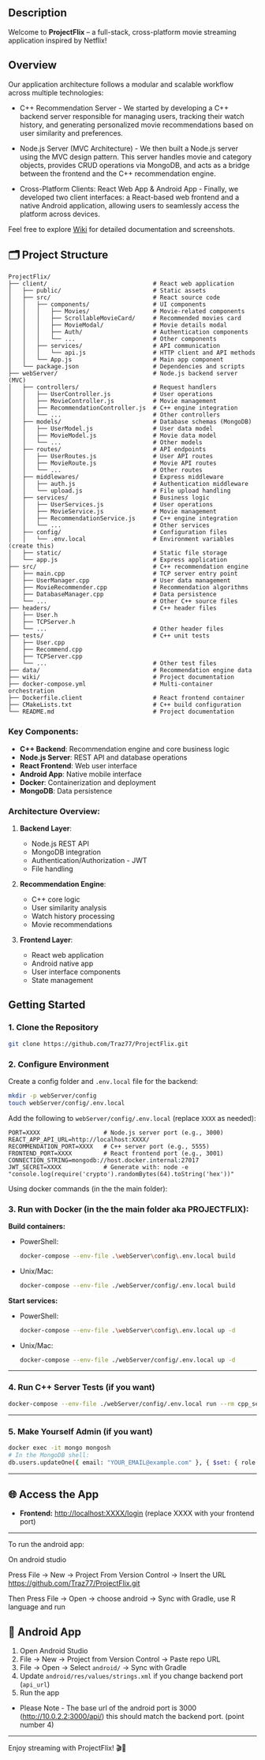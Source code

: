 ## Description

Welcome to **ProjectFlix** – a full-stack, cross-platform movie streaming application inspired by Netflix! 

## Overview

Our application architecture follows a modular and scalable workflow across multiple technologies:

- C++ Recommendation Server - 
We started by developing a C++ backend server responsible for managing users, tracking their watch history, and generating personalized movie recommendations based on user similarity and preferences.

- Node.js Server (MVC Architecture) - 
We then built a Node.js server using the MVC design pattern. This server handles movie and category objects, provides CRUD operations via MongoDB, and acts as a bridge between the frontend and the C++ recommendation engine.

- Cross-Platform Clients: React Web App & Android App - 
Finally, we developed two client interfaces: a React-based web frontend and a native Android application, allowing users to seamlessly access the platform across devices.

Feel free to explore [Wiki](wiki/) for detailed documentation and screenshots.

## 🗂️ Project Structure
```
ProjectFlix/
├── client/                              # React web application 
│   ├── public/                          # Static assets
│   ├── src/                             # React source code
│   │   ├── components/                  # UI components
│   │   │   ├── Movies/                  # Movie-related components
│   │   │   ├── ScrollableMovieCard/     # Recommended movies card
│   │   │   ├── MovieModal/              # Movie details modal
│   │   │   ├── Auth/                    # Authentication components
│   │   │   └── ...                      # Other components
│   │   ├── services/                    # API communication
│   │   │   └── api.js                   # HTTP client and API methods
│   │   └── App.js                       # Main app component
│   └── package.json                     # Dependencies and scripts
├── webServer/                           # Node.js backend server (MVC)
│   ├── controllers/                     # Request handlers
│   │   ├── UserController.js            # User operations
│   │   ├── MovieController.js           # Movie management
│   │   ├── RecommendationController.js  # C++ engine integration
│   │   └── ...                          # Other controllers
│   ├── models/                          # Database schemas (MongoDB)
│   │   ├── UserModel.js                 # User data model
│   │   ├── MovieModel.js                # Movie data model
│   │   └── ...                          # Other models
│   ├── routes/                          # API endpoints
│   │   ├── UserRoutes.js                # User API routes
│   │   ├── MovieRoute.js                # Movie API routes
│   │   └── ...                          # Other routes
│   ├── middlewares/                     # Express middleware
│   │   ├── auth.js                      # Authentication middleware
│   │   └── upload.js                    # File upload handling
│   ├── services/                        # Business logic
│   │   ├── UserServices.js              # User operations
│   │   ├── MovieService.js              # Movie management
│   │   ├── RecommendationService.js     # C++ engine integration
│   │   └── ...                          # Other services
│   ├── config/                          # Configuration files
│   │   └── .env.local                   # Environment variables (create this)
│   ├── static/                          # Static file storage
│   └── app.js                           # Express application
├── src/                                 # C++ recommendation engine
│   ├── main.cpp                         # TCP server entry point
│   ├── UserManager.cpp                  # User data management
│   ├── MovieRecommender.cpp             # Recommendation algorithms
│   ├── DatabaseManager.cpp              # Data persistence
│   └── ...                              # Other C++ source files
├── headers/                             # C++ header files
│   ├── User.h
│   ├── TCPServer.h
│   └── ...                              # Other header files
├── tests/                               # C++ unit tests
│   ├── User.cpp
│   ├── Recommend.cpp
│   ├── TCPServer.cpp
│   └── ...                              # Other test files
├── data/                                # Recommendation engine data
├── wiki/                                # Project documentation
├── docker-compose.yml                   # Multi-container orchestration
├── Dockerfile.client                    # React frontend container
├── CMakeLists.txt                       # C++ build configuration
└── README.md                            # Project documentation
```

### Key Components:

- **C++ Backend**: Recommendation engine and core business logic
- **Node.js Server**: REST API and database operations
- **React Frontend**: Web user interface
- **Android App**: Native mobile interface
- **Docker**: Containerization and deployment
- **MongoDB**: Data persistence

### Architecture Overview:

1. **Backend Layer**:
   - Node.js REST API
   - MongoDB integration
   - Authentication/Authorization - JWT
   - File handling

3. **Recommendation Engine**:
   - C++ core logic
   - User similarity analysis
   - Watch history processing
   - Movie recommendations

3. **Frontend Layer**:
   - React web application
   - Android native app
   - User interface components
   - State management

## Getting Started

### 1. Clone the Repository

```sh
git clone https://github.com/Traz77/ProjectFlix.git
```

### 2. Configure Environment

Create a config folder and `.env.local` file for the backend:

```sh
mkdir -p webServer/config
touch webServer/config/.env.local
```

Add the following to `webServer/config/.env.local` (replace `XXXX` as needed):

```env
PORT=XXXX                  # Node.js server port (e.g., 3000)
REACT_APP_API_URL=http://localhost:XXXX/
RECOMMENDATION_PORT=XXXX   # C++ server port (e.g., 5555)
FRONTEND_PORT=XXXX         # React frontend port (e.g., 3001)
CONNECTION_STRING=mongodb://host.docker.internal:27017
JWT_SECRET=XXXX            # Generate with: node -e "console.log(require('crypto').randomBytes(64).toString('hex'))"
```

Using docker commands (in the the main folder): 

### 3. Run with Docker (in the the main folder aka PROJECTFLIX):

**Build containers:**

- PowerShell:
  ```sh
  docker-compose --env-file .\webServer\config\.env.local build
  ```
- Unix/Mac:
  ```sh
  docker-compose --env-file ./webServer/config/.env.local build
  ```

**Start services:**

- PowerShell:
  ```sh
  docker-compose --env-file .\webServer\config\.env.local up -d
  ```
- Unix/Mac:
  ```sh
  docker-compose --env-file ./webServer/config/.env.local up -d
  ```

---
### 4. Run C++ Server Tests (if you want)

```sh
docker-compose --env-file ./webServer/config/.env.local run --rm cpp_server ./runTests
```

---

### 5. Make Yourself Admin (if you want)

```sh
docker exec -it mongo mongosh
# In the MongoDB shell:
db.users.updateOne({ email: "YOUR_EMAIL@example.com" }, { $set: { role: "admin" } })
```

---
## 🌐 Access the App

- **Frontend:** [http://localhost:XXXX/login](http://localhost:XXXX/login) (replace XXXX with your frontend port)

---

To run the android app: 

On android studio

Press File -> New -> Project From Version Control -> Insert the URL https://github.com/Traz77/ProjectFlix.git

Then Press File -> Open -> choose android -> Sync with Gradle, use R language and run 

## 📱 Android App

1. Open Android Studio
2. File → New → Project from Version Control → Paste repo URL
3. File → Open → Select `android/` → Sync with Gradle
4. Update `android/res/values/strings.xml` if you change backend port (`api_url`)
5. Run the app

- Please Note - The base url of the android port is 3000 (http://10.0.2.2:3000/api/) this should match the backend port. (point number 4)

---


Enjoy streaming with ProjectFlix! 🎬🍿
